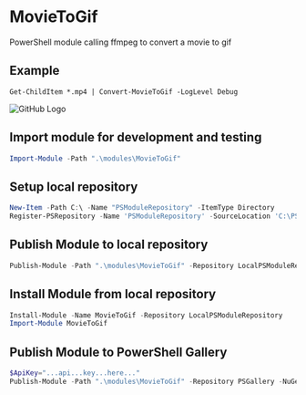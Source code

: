 # MovieToGif
PowerShell module calling ffmpeg to convert a movie to gif

## Example
```
Get-ChildItem *.mp4 | Convert-MovieToGif -LogLevel Debug
```
![GitHub Logo](/doc/images/example.gif)

## Import module for development and testing
```powershell
Import-Module -Path ".\modules\MovieToGif"
```

## Setup local repository
```powershell
New-Item -Path C:\ -Name "PSModuleRepository" -ItemType Directory
Register-PSRepository -Name 'PSModuleRepository' -SourceLocation 'C:\PSModuleRepository' -PublishLocation 'C:\PSModuleRepository' -InstallationPolicy Trusted
```

## Publish Module to local repository
```powershell
Publish-Module -Path ".\modules\MovieToGif" -Repository LocalPSModuleRepository
```

## Install Module from local repository
```powershell
Install-Module -Name MovieToGif -Repository LocalPSModuleRepository
Import-Module MovieToGif
```

## Publish Module to PowerShell Gallery
```powershell
$ApiKey="...api...key...here..."
Publish-Module -Path ".\modules\MovieToGif" -Repository PSGallery -NuGetApiKey $ApiKey
```
